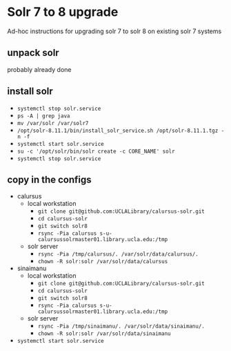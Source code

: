 # Solr 7 to 8 upgrade

Ad-hoc instructions for upgrading solr 7 to solr 8 on existing solr 7 systems

## unpack solr

probably already done

## install solr

- `systemctl stop solr.service`
- `ps -A | grep java`
- `mv /var/solr /var/solr7`
- `/opt/solr-8.11.1/bin/install_solr_service.sh /opt/solr-8.11.1.tgz -n -f`
- `systemctl start solr.service`
- `su -c '/opt/solr/bin/solr create -c CORE_NAME' solr`
- `systemctl stop solr.service`

## copy in the configs

- calursus
  - local workstation
    - `git clone git@github.com:UCLALibrary/calursus-solr.git`
    - `cd calursus-solr`
    - `git switch solr8`
    - `rsync -Pia calursus s-u-calursussolrmaster01.library.ucla.edu:/tmp`
  - solr server
    - `rsync -Pia /tmp/calursus/. /var/solr/data/calursus/.`
    - `chown -R solr:solr /var/solr/data/calursus`
- sinaimanu
  - local workstation
    - `git clone git@github.com:UCLALibrary/calursus-solr.git`
    - `cd calursus-solr`
    - `git switch solr8`
    - `rsync -Pia calursus s-u-calursussolrmaster01.library.ucla.edu:/tmp`
  - solr server
    - `rsync -Pia /tmp/sinaimanu/. /var/solr/data/sinaimanu/.`
    - `chown -R solr:solr /var/solr/data/sinaimanu`
- `systemctl start solr.service`
